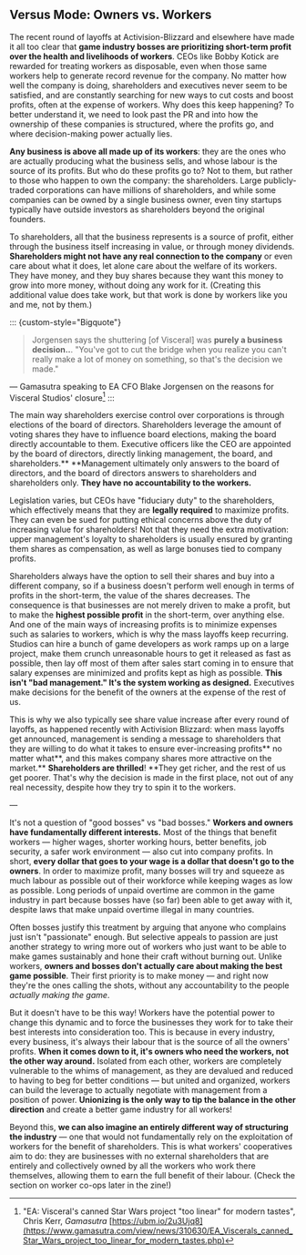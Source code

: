 ## Versus Mode: Owners vs. Workers

The recent round of layoffs at Activision-Blizzard and elsewhere have made it
all too clear that **game industry bosses are prioritizing short-term profit
over the health and livelihoods of workers**. CEOs like Bobby Kotick are
rewarded for treating workers as disposable, even when those same workers help
to generate record revenue for the company. No matter how well the company is
doing, shareholders and executives never seem to be satisfied, and are
constantly searching for new ways to cut costs and boost profits, often at the
expense of workers. Why does this keep happening? To better understand it, we
need to look past the PR and into how the ownership of these companies is
structured, where the profits go, and where decision-making power actually lies.

**Any business is above all made up of its workers**: they are the ones who are
actually producing what the business sells, and whose labour is the source of
its profits. But who do these profits go to? Not to them, but rather to those
who happen to own the company: the shareholders. Large publicly-traded
corporations can have millions of shareholders, and while some companies can be
owned by a single business owner, even tiny startups typically have outside
investors as shareholders beyond the original founders.

To shareholders, all that the business represents is a source of profit, either
through the business itself increasing in value, or through money dividends.
**Shareholders might not have any real connection to the company** or even care
about what it does, let alone care about the welfare of its workers. They have
money, and they buy shares because they want this money to grow into more money,
without doing any work for it. (Creating this additional value does take work,
but that work is done by workers like you and me, not by them.)

::: {custom-style="Bigquote"}
> Jorgensen says the shuttering [of Visceral] was **purely a business
> decision..**. "You've got to cut the bridge when you realize you can't really
> make a lot of money on something, so that's the decision we made."

— Gamasutra speaking to EA CFO Blake Jorgensen on the reasons for Visceral Studios' closure[^17]
:::

The main way shareholders exercise control over corporations is through
elections of the board of directors. Shareholders leverage the amount of voting
shares they have to influence board elections, making the board directly
accountable to them. Executive officers like the CEO are appointed by the board
of directors, directly linking management, the board, and shareholders.**
**Management ultimately only answers to the board of directors, and the board of
directors answers to shareholders and shareholders only.  **They have no
accountability to the workers.**

Legislation varies, but CEOs have "fiduciary duty" to the shareholders, which
effectively means that they are **legally required** to maximize profits. They
can even be sued for putting ethical concerns above the duty of increasing value
for shareholders! Not that they need the extra motivation: upper management's
loyalty to shareholders is usually ensured by granting them shares as
compensation, as well as large bonuses tied to company profits.

Shareholders always have the option to sell their shares and buy into a
different company, so if a business doesn't perform well enough in terms of
profits in the short-term, the value of the shares decreases. The consequence is
that businesses are not merely driven to make a profit, but to make the
**highest possible profit** in the short-term, over anything else. And one of
the main ways of increasing profits is to minimize expenses such as salaries to
workers, which is why the mass layoffs keep recurring. Studios can hire a bunch
of game developers as work ramps up on a large project, make them crunch
unreasonable hours to get it released as fast as possible, then lay off most of
them after sales start coming in to ensure that salary expenses are minimized
and profits kept as high as possible. **This isn't "bad management." It's the
system working as designed.** Executives make decisions for the benefit of the
owners at the expense of the rest of us.

This is why we also typically see share value increase after every round of
layoffs, as happened recently with Activision Blizzard: when mass layoffs get
announced, management is sending a message to shareholders that they are willing
to do what it takes to ensure ever-increasing profits** no matter what**, and
this makes company shares more attractive on the market.** **Shareholders are
thrilled**! **They get richer, and the rest of us get poorer. That's why the
decision is made in the first place, not out of any real necessity, despite how
they try to spin it to the workers.

—

It's not a question of "good bosses" vs "bad bosses." **Workers and owners have
fundamentally different interests.** Most of the things that benefit workers —
higher wages, shorter working hours, better benefits, job security, a safer work
environment — also cut into company profits. In short, **every dollar that goes
to your wage is a dollar that doesn't go to the owners**. In order to maximize
profit, many bosses will try and squeeze as much labour as possible out of their
workforce while keeping wages as low as possible. Long periods of unpaid
overtime are common in the game industry in part because bosses have (so far)
been able to get away with it, despite laws that make unpaid overtime illegal in
many countries.

Often bosses justify this treatment by arguing that anyone who complains just
isn't "passionate" enough. But selective appeals to passion are just another
strategy to wring more out of workers who just want to be able to make games
sustainably and hone their craft without burning out. Unlike workers, **owners
and bosses don't actually care about making the best game possible**. Their
first priority is to make money — and right now they're the ones calling the
shots, without any accountability to the people _actually making the game_.

But it doesn't have to be this way! Workers have the potential power to change
this dynamic and to force the businesses they work for to take their best
interests into consideration too. This is because in every industry, every
business, it's always their labour that is the source of all the owners'
profits. **When it comes down to it, it's owners who need the workers, not the
other way around.** Isolated from each other, workers are completely vulnerable
to the whims of management, as they are devalued and reduced to having to beg
for better conditions — but united and organized, workers can build the leverage
to actually negotiate with management from a position of power. **Unionizing is
the only way to tip the balance in the other direction** and create a better
game industry for all workers!

Beyond this, **we can also imagine an entirely different way of structuring the
industry** — one that would not fundamentally rely on the exploitation of
workers for the benefit of shareholders. This is what workers' cooperatives aim
to do: they are businesses with no external shareholders that are entirely and
collectively owned by all the workers who work there themselves, allowing them
to earn the full benefit of their labour. (Check the section on worker co-ops
later in the zine!)

[^17]:
    "EA: Visceral's canned Star Wars project "too linear" for modern tastes", Chris Kerr, _Gamasutra_ [https://ubm.io/2u3Ujq8](https://www.gamasutra.com/view/news/310630/EA_Viscerals_canned_Star_Wars_project_too_linear_for_modern_tastes.php)
